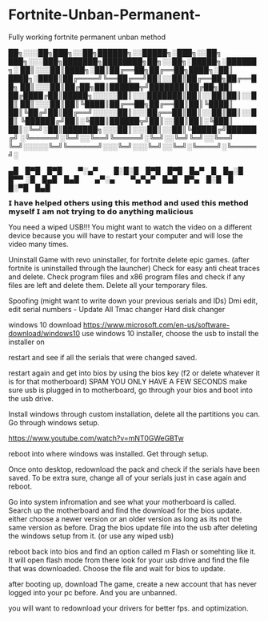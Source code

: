 # Fortnite-Unban-Permanent-
Fully working fortnite permanent unban method


██╗░░░██╗███╗░░██╗██████╗░░█████╗░███╗░░██╗  ███╗░░░███╗███████╗████████╗██╗░░██╗░█████╗░██████╗░
██║░░░██║████╗░██║██╔══██╗██╔══██╗████╗░██║  ████╗░████║██╔════╝╚══██╔══╝██║░░██║██╔══██╗██╔══██╗
██║░░░██║██╔██╗██║██████╦╝███████║██╔██╗██║  ██╔████╔██║█████╗░░░░░██║░░░███████║██║░░██║██║░░██║
██║░░░██║██║╚████║██╔══██╗██╔══██║██║╚████║  ██║╚██╔╝██║██╔══╝░░░░░██║░░░██╔══██║██║░░██║██║░░██║
╚██████╔╝██║░╚███║██████╦╝██║░░██║██║░╚███║  ██║░╚═╝░██║███████╗░░░██║░░░██║░░██║╚█████╔╝██████╔╝
░╚═════╝░╚═╝░░╚══╝╚═════╝░╚═╝░░╚═╝╚═╝░░╚══╝  ╚═╝░░░░░╚═╝╚══════╝░░░╚═╝░░░╚═╝░░╚═╝░╚════╝░╚═════╝░

▄█ █▀█ █▀█   ▀░▄▀   █░█░█ █▀█ █▀█ █▄▀ █ █▄░█ █▀▀
░█ █▄█ █▄█   ▄▀░▄   ▀▄▀▄▀ █▄█ █▀▄ █░█ █ █░▀█ █▄█

𝗜 𝗵𝗮𝘃𝗲 𝗵𝗲𝗹𝗽𝗲𝗱 𝗼𝘁𝗵𝗲𝗿𝘀 𝘂𝘀𝗶𝗻𝗴 𝘁𝗵𝗶𝘀 𝗺𝗲𝘁𝗵𝗼𝗱 𝗮𝗻𝗱 𝘂𝘀𝗲𝗱 𝘁𝗵𝗶𝘀 𝗺𝗲𝘁𝗵𝗼𝗱 𝗺𝘆𝘀𝗲𝗹𝗳 𝗜 𝗮𝗺 𝗻𝗼𝘁 𝘁𝗿𝘆𝗶𝗻𝗴 𝘁𝗼 𝗱𝗼 𝗮𝗻𝘆𝘁𝗵𝗶𝗻𝗴 𝗺𝗮𝗹𝗶𝗰𝗶𝗼𝘂𝘀


You need a  wiped USB!!!
You might want to watch the video on a different device because you will have to restart your computer and will lose the video many times.

Uninstall Game with revo uninstaller, for fortnite delete epic games. (after fortnite is uninstalled through the launcher) 
Check for easy anti cheat traces and delete. Check program files and x86 program files and check if any files are left and delete them. Delete all your temporary files.

Spoofing (might want to write down your previous serials and IDs)
Dmi edit, edit serial numbers - Update All 
Tmac changer
Hard disk changer

windows 10 download 
https://www.microsoft.com/en-us/software-download/windows10
use windows 10 installer, choose the usb to install the installer on

restart and see if all the serials that were changed saved.

restart again and get into bios by using the bios key (f2 or delete whatever it is for that motherboard) SPAM YOU ONLY HAVE A FEW SECONDS
make sure usb is plugged in to motherboard, go through your bios and boot into the usb drive.

Install windows through custom installation, delete all the partitions you can. Go through windows setup. 

https://www.youtube.com/watch?v=mNT0GWeGBTw

reboot into where windows was installed. Get through setup.  

Once onto desktop, redownload the pack and check if the serials have been saved. 
To be extra sure, change all of your serials just in case again and reboot. 

Go into system infromation and see what your motherboard is called. 
Search up the motherboard and find the download for the bios update. either choose a newer version or an older version as long as its not the same version as before.
Drag the bios update file into the usb after deleting the windows setup from it. (or use any wiped usb)

reboot back into bios and find an option called m Flash or somehting like it. It will open flash mode
from there look for your usb drive and find the file that was downloaded. Choose the file and wait for bios to update. 

after booting up, download The game, create a new account that has never logged into your pc before. And you are unbanned.

you will want to redownload your drivers for better fps. and optimization.
